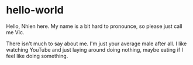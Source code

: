 # hello-world

Hello, Nhien here. My name is a bit hard to pronounce, so please just call me Vic.

There isn't much to say about me. I'm just your average male after all. 
I like watching YouTube and just laying around doing nothing, maybe eating if I feel like doing something.
